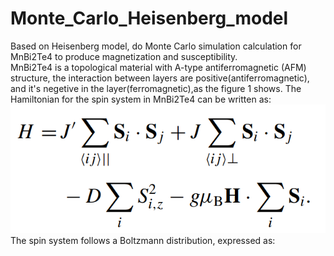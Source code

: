 # Monte_Carlo_Heisenberg_model
Based on Heisenberg model, do Monte Carlo simulation calculation for MnBi2Te4 to produce magnetization and susceptibility.  
MnBi2Te4 is a topological material with A-type antiferromagnetic (AFM) structure, the interaction between layers are positive(antiferromagnetic), and it's negetive in the layer(ferromagnetic),as the figure 1 shows. The Hamiltonian for the spin system in MnBi2Te4 can be written as:  
![image](https://github.com/HKXie/Monte_Carlo_Heisenberg_model/blob/master/images/Heisenberg_model.png)
The spin system follows a Boltzmann distribution, expressed as:  


